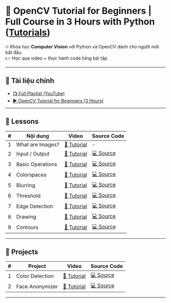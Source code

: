 # 🎯 OpenCV Tutorial for Beginners | Full Course in 3 Hours with Python ([Tutorials](https://www.youtube.com/watch?v=eDIj5LuIL4A&list=PLb49csYFtO2HAdNGChGzohFJGnJnXBOqd&index=2))

🔥 Khóa học **Computer Vision** với Python và OpenCV dành cho người mới bắt đầu.  
👉 Học qua video + thực hành code từng bài tập.  

---

## 🎥 Tài liệu chính
- [📺 Full Playlist (YouTube)](https://www.youtube.com/playlist?list=PLb49csYFtO2HAdNGChGzohFJGnJnXBOqd)  
- [▶️ OpenCV Tutorial for Beginners (3 Hours)](https://www.youtube.com/watch?v=eDIj5LuIL4A&index=2)  

---

## 📖 Lessons

| # | Nội dung | Video | Source Code |
|---|----------|-------|-------------|
| 1 | What are Images? | [🎥 Tutorial](https://www.youtube.com/watch?v=eDIj5LuIL4A&index=2&t=57s) | - |
| 2 | Input / Output | [🎥 Tutorial](https://www.youtube.com/watch?v=eDIj5LuIL4A&index=2&t=569s) | [💻 Source](https://github.com/kitajima2910/phamxuanhoai/tree/master/python/opencv/lesson2) |
| 3 | Basic Operations | [🎥 Tutorial](https://www.youtube.com/watch?v=eDIj5LuIL4A&index=2&t=1692s) | [💻 Source](https://github.com/kitajima2910/error404-labs/tree/master/python/opencv/lesson3) |
| 4 | Colorspaces | [🎥 Tutorial](https://www.youtube.com/watch?v=eDIj5LuIL4A&index=2&t=2337s) | [💻 Source](https://github.com/kitajima2910/error404-labs/tree/master/python/opencv/lesson4) |
| 5 | Blurring | [🎥 Tutorial](https://www.youtube.com/watch?v=eDIj5LuIL4A&index=2&t=3099s) | [💻 Source](https://github.com/kitajima2910/error404-labs/tree/master/python/opencv/lesson5) |
| 6 | Threshold | [🎥 Tutorial](https://www.youtube.com/watch?v=eDIj5LuIL4A&index=2&t=4016s) | [💻 Source](https://github.com/kitajima2910/error404-labs/tree/master/python/opencv/lesson6) |
| 7 | Edge Detection | [🎥 Tutorial](https://www.youtube.com/watch?v=eDIj5LuIL4A&index=2&t=4933s) | [💻 Source](https://github.com/kitajima2910/error404-labs/tree/master/python/opencv/lesson7) |
| 8 | Drawing | [🎥 Tutorial](https://www.youtube.com/watch?v=eDIj5LuIL4A&index=2&t=5491s) | [💻 Source](https://github.com/kitajima2910/error404-labs/tree/master/python/opencv/lesson8) |
| 9 | Contours | [🎥 Tutorial](https://www.youtube.com/watch?v=eDIj5LuIL4A&index=2&t=6317s) | [💻 Source](https://github.com/kitajima2910/error404-labs/tree/master/python/opencv/lesson9) |

---

## 🚀 Projects

| # | Project | Video | Source Code |
|---|---------|-------|-------------|
| 1 | Color Detection | [🎥 Tutorial](https://www.youtube.com/watch?v=eDIj5LuIL4A&index=2&t=7770s) | [💻 Source](https://github.com/kitajima2910/error404-labs/tree/master/python/opencv/project1) |
| 2 | Face Anonymizer | [🎥 Tutorial](https://www.youtube.com/watch?v=eDIj5LuIL4A&index=2&t=8928s) | [💻 Source](https://github.com/kitajima2910/error404-labs/tree/master/python/opencv/project2) |

---
